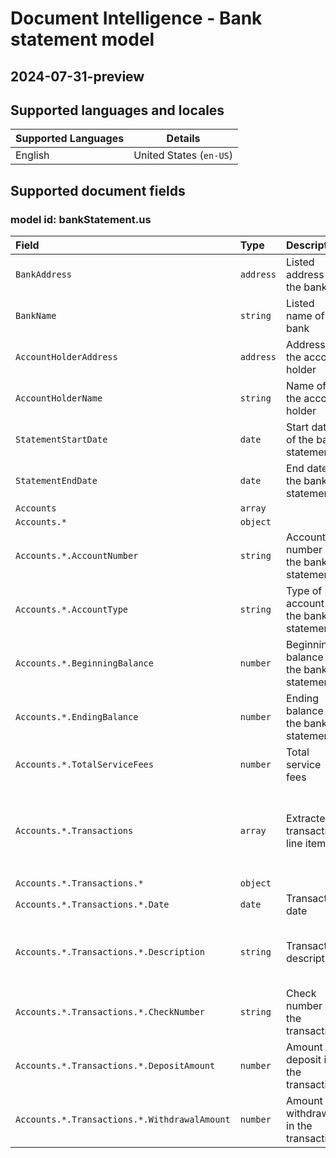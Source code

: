 # Document Intelligence - Bank statement model

## **2024-07-31-preview**

## Supported languages and locales

| Supported Languages | Details |
|:--------------------|:-------:|
|English|United States (`en-US`)|

## Supported document fields

### model id: **bankStatement.us**

| Field | Type | Description | Example |
|:------|:-----|:------------|:--------|
|`BankAddress`|`address`|Listed address of the bank|123 Main St, Redmond, WA 98052|
|`BankName`|`string`|Listed name of the bank|Contoso Bank|
|`AccountHolderAddress`|`address`|Address of the account holder|456 Main St, Redmond, WA 98052|
|`AccountHolderName`|`string`|Name of the account holder|JOHN DEO|
|`StatementStartDate`|`date`|Start date of the bank statement|July 01, 2017|
|`StatementEndDate`|`date`|End date of the bank statement|July 31, 2017|
|`Accounts`|`array`|||
|`Accounts.*`|`object`|||
|`Accounts.*.AccountNumber`|`string`|Account number on the bank statement|987-654-3210|
|`Accounts.*.AccountType`|`string`|Type of account on the bank statement|Checking|
|`Accounts.*.BeginningBalance`|`number`|Beginning balance on the bank statement|$1488.03|
|`Accounts.*.EndingBalance`|`number`|Ending balance on the bank statement|$1488.03|
|`Accounts.*.TotalServiceFees`|`number`|Total service fees|$0.00|
|`Accounts.*.Transactions`|`array`|Extracted transaction line item|07/17<br>OnlineTransfer From Chk...6609 Transaction#: 6373187418<br>$1,500.00|
|`Accounts.*.Transactions.*`|`object`|||
|`Accounts.*.Transactions.*.Date`|`date`|Transaction date|07/17|
|`Accounts.*.Transactions.*.Description`|`string`|Transaction description|OnlineTransfer From Chk...6609 Transaction#: 6373187418|
|`Accounts.*.Transactions.*.CheckNumber`|`string`|Check number of the transaction|6609|
|`Accounts.*.Transactions.*.DepositAmount`|`number`|Amount of deposit in the transaction|$1500.00|
|`Accounts.*.Transactions.*.WithdrawalAmount`|`number`|Amount of withdrawal in the transaction|$1500.00|

